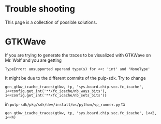 # Trouble shooting

This page is a collection of possible solutions.


# GTKWave

If you are trying to generate the traces to be visualized with GTKWave on Mr. Wolf and you are getting

```
TypeError: unsupported operand type(s) for <<: 'int' and 'NoneType'
```

It might be due to the different commits of the pulp-sdk. Try to change

```
gen_gtkw_icache_traces(gtkw, tp, 'sys.board.chip.soc.fc_icache', 1<<config.get_int('**/fc_icache/nb_ways_bits'), 1<<config.get_int('**/fc_icache/nb_sets_bits'))
```

in `pulp-sdk/pkg/sdk/dev/install/ws/python/vp_runner.py` to

```
gen_gtkw_icache_traces(gtkw, tp, 'sys.board.chip.soc.fc_icache', 1<<2, 1<<4)
```
